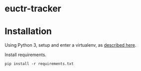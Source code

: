 # euctr-tracker

Installation
============

Using Python 3, setup and enter a virtualenv, as [described
here](https://docs.djangoproject.com/en/1.10/intro/contributing/).

Install requirements.

```
pip install -r requirements.txt
```



